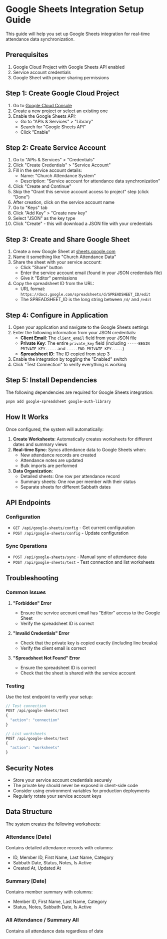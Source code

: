 # Google Sheets Integration Setup Guide

This guide will help you set up Google Sheets integration for real-time attendance data synchronization.

## Prerequisites

1. Google Cloud Project with Google Sheets API enabled
2. Service account credentials
3. Google Sheet with proper sharing permissions

## Step 1: Create Google Cloud Project

1. Go to [Google Cloud Console](https://console.cloud.google.com/)
2. Create a new project or select an existing one
3. Enable the Google Sheets API:
   - Go to "APIs & Services" > "Library"
   - Search for "Google Sheets API"
   - Click "Enable"

## Step 2: Create Service Account

1. Go to "APIs & Services" > "Credentials"
2. Click "Create Credentials" > "Service Account"
3. Fill in the service account details:
   - Name: "Church Attendance System"
   - Description: "Service account for attendance data synchronization"
4. Click "Create and Continue"
5. Skip the "Grant this service account access to project" step (click "Done")
6. After creation, click on the service account name
7. Go to "Keys" tab
8. Click "Add Key" > "Create new key"
9. Select "JSON" as the key type
10. Click "Create" - this will download a JSON file with your credentials

## Step 3: Create and Share Google Sheet

1. Create a new Google Sheet at [sheets.google.com](https://sheets.google.com)
2. Name it something like "Church Attendance Data"
3. Share the sheet with your service account:
   - Click "Share" button
   - Enter the service account email (found in your JSON credentials file)
   - Give it "Editor" permissions
4. Copy the spreadsheet ID from the URL:
   - URL format: `https://docs.google.com/spreadsheets/d/SPREADSHEET_ID/edit`
   - The SPREADSHEET_ID is the long string between `/d/` and `/edit`

## Step 4: Configure in Application

1. Open your application and navigate to the Google Sheets settings
2. Enter the following information from your JSON credentials:
   - **Client Email**: The `client_email` field from your JSON file
   - **Private Key**: The entire `private_key` field (including `-----BEGIN PRIVATE KEY-----` and `-----END PRIVATE KEY-----`)
   - **Spreadsheet ID**: The ID copied from step 3
3. Enable the integration by toggling the "Enabled" switch
4. Click "Test Connection" to verify everything is working

## Step 5: Install Dependencies

The following dependencies are required for Google Sheets integration:

```bash
pnpm add google-spreadsheet google-auth-library
```

## How It Works

Once configured, the system will automatically:

1. **Create Worksheets**: Automatically creates worksheets for different dates and summary views
2. **Real-time Sync**: Syncs attendance data to Google Sheets when:
   - New attendance records are created
   - Attendance notes are updated
   - Bulk imports are performed
3. **Data Organization**:
   - Detailed sheets: One row per attendance record
   - Summary sheets: One row per member with their status
   - Separate sheets for different Sabbath dates

## API Endpoints

### Configuration
- `GET /api/google-sheets/config` - Get current configuration
- `POST /api/google-sheets/config` - Update configuration

### Sync Operations
- `POST /api/google-sheets/sync` - Manual sync of attendance data
- `POST /api/google-sheets/test` - Test connection and list worksheets

## Troubleshooting

### Common Issues

1. **"Forbidden" Error**
   - Ensure the service account email has "Editor" access to the Google Sheet
   - Verify the spreadsheet ID is correct

2. **"Invalid Credentials" Error**
   - Check that the private key is copied exactly (including line breaks)
   - Verify the client email is correct

3. **"Spreadsheet Not Found" Error**
   - Ensure the spreadsheet ID is correct
   - Check that the sheet is shared with the service account

### Testing

Use the test endpoint to verify your setup:
```javascript
// Test connection
POST /api/google-sheets/test
{
  "action": "connection"
}

// List worksheets
POST /api/google-sheets/test
{
  "action": "worksheets"
}
```

## Security Notes

- Store your service account credentials securely
- The private key should never be exposed in client-side code
- Consider using environment variables for production deployments
- Regularly rotate your service account keys

## Data Structure

The system creates the following worksheets:

### Attendance [Date]
Contains detailed attendance records with columns:
- ID, Member ID, First Name, Last Name, Category
- Sabbath Date, Status, Notes, Is Active
- Created At, Updated At

### Summary [Date]
Contains member summary with columns:
- Member ID, First Name, Last Name, Category
- Status, Notes, Sabbath Date, Is Active

### All Attendance / Summary All
Contains all attendance data regardless of date
